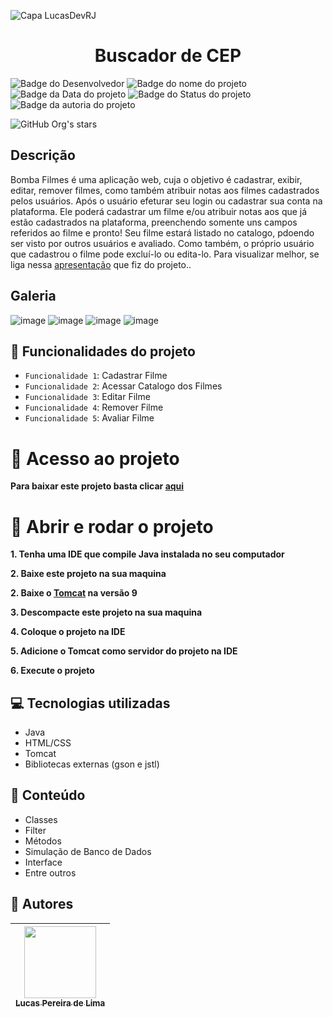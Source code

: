 ![Capa LucasDevRJ](https://github.com/LucasDevRJ/buscador-de-cep/assets/95040236/f25891cf-5465-493b-914f-b919a6daed5e)

<h1 align="center">Buscador de CEP</h1>

![Badge do Desenvolvedor](https://img.shields.io/badge/Desenvolvedor-LucasDevRJ-%23000000)
![Badge do nome do projeto](https://img.shields.io/badge/Projeto-Bomba_Filmes-%23000000)
![Badge da Data do projeto](https://img.shields.io/badge/Data-07/2023-%23000000)
![Badge do Status do projeto](https://img.shields.io/badge/Status-Finalizado-%23000000)
![Badge da autoria do projeto](https://img.shields.io/badge/Autoral-Sim-%23000000)

![GitHub Org's stars](https://img.shields.io/github/stars/LucasDevRJ?style=social)

## Descrição

Bomba Filmes é uma aplicação web, cuja o objetivo é cadastrar, exibir, editar, remover filmes, como também atribuir notas aos filmes cadastrados pelos usuários. Após o usuário efeturar seu login ou cadastrar sua conta na plataforma. Ele poderá cadastrar um filme e/ou atribuir notas aos que já estão cadastrados na plataforma, preenchendo somente uns campos referidos ao filme e pronto! Seu filme estará listado no catalogo, pdoendo ser visto por outros usuários e avaliado. Como também, o próprio usuário que cadastrou o filme pode excluí-lo ou edita-lo. Para visualizar melhor, se liga nessa [apresentação](https://www.linkedin.com/posts/lucas-pereira-de-lima-programador_java-jsp-servlet-activity-7124875025286934528-QwU7?utm_source=share&utm_medium=member_desktop) que fiz do projeto..

## Galeria
![image](https://github.com/LucasDevRJ/bomba-filmes/assets/95040236/1981e816-d1a8-4b38-b2ef-d6c087caf832)
![image](https://github.com/LucasDevRJ/bomba-filmes/assets/95040236/26e905e9-e02a-4850-84da-057c96686036)
![image](https://github.com/LucasDevRJ/bomba-filmes/assets/95040236/4d5c5dfd-72a7-400f-926c-a47a1514ba47)
![image](https://github.com/LucasDevRJ/bomba-filmes/assets/95040236/3a6e4533-aaea-49d5-b8ab-db8b8474e929)

## :hammer: Funcionalidades do projeto

- `Funcionalidade 1`: Cadastrar Filme
- `Funcionalidade 2`: Acessar Catalogo dos Filmes
- `Funcionalidade 3`: Editar Filme
- `Funcionalidade 4`: Remover Filme
- `Funcionalidade 5`: Avaliar Filme

# :file_folder: Acesso ao projeto

**Para baixar este projeto basta clicar [aqui](https://github.com/LucasDevRJ/bomba-filmes/files/13697651/bomba-filmes-main.zip)**

# :open_file_folder: Abrir e rodar o projeto

**1. Tenha uma IDE que compile Java instalada no seu computador** 

**2. Baixe este projeto na sua maquina** 

**2. Baixe o [Tomcat](https://tomcat.apache.org/download-90.cgi) na versão 9** 

**3. Descompacte este projeto na sua maquina** 

**4. Coloque o projeto na IDE** 

**5. Adicione o Tomcat como servidor do projeto na IDE** 

**6. Execute o projeto** 

## :computer: Tecnologias utilizadas

- Java
- HTML/CSS
- Tomcat
- Bibliotecas externas (gson e jstl)

## :bookmark_tabs: Conteúdo

- Classes
- Filter
- Métodos
- Simulação de Banco de Dados
- Interface
- Entre outros

## :raising_hand: Autores

| [<img src="https://avatars.githubusercontent.com/u/95040236?v=4" width=115><br><sub>Lucas Pereira de Lima</sub>](https://github.com/LucasDevRJ)
| :---: |
